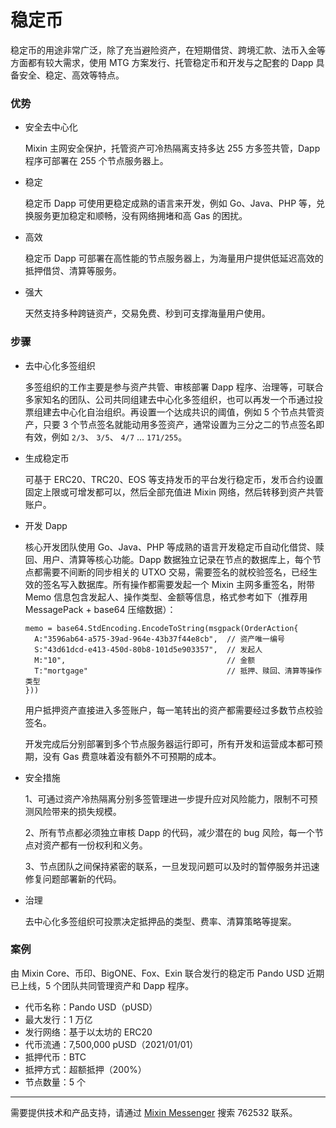 # 稳定币

稳定币的用途非常广泛，除了充当避险资产，在短期借贷、跨境汇款、法币入金等方面都有较大需求，使用 MTG 方案发行、托管稳定币和开发与之配套的 Dapp 具备安全、稳定、高效等特点。

### 优势

- 安全去中心化
  
  Mixin 主网安全保护，托管资产可冷热隔离支持多达 255 方多签共管，Dapp 程序可部署在 255 个节点服务器上。

- 稳定
  
  稳定币 Dapp 可使用更稳定成熟的语言来开发，例如 Go、Java、PHP 等，兑换服务更加稳定和顺畅，没有网络拥堵和高 Gas 的困扰。

- 高效
  
  稳定币 Dapp 可部署在高性能的节点服务器上，为海量用户提供低延迟高效的抵押借贷、清算等服务。

- 强大

  天然支持多种跨链资产，交易免费、秒到可支撑海量用户使用。

### 步骤

- 去中心化多签组织

  多签组织的工作主要是参与资产共管、审核部署 Dapp 程序、治理等，可联合多家知名的团队、公司共同组建去中心化多签组织，也可以再发一个币通过投票组建去中心化自治组织。再设置一个达成共识的阈值，例如 5 个节点共管资产，只要 3 个节点签名就能动用多签资产，通常设置为三分之二的节点签名即有效，例如 `2/3`、 `3/5`、 `4/7` ... `171/255`。

- 生成稳定币

  可基于 ERC20、TRC20、EOS 等支持发币的平台发行稳定币，发币合约设置固定上限或可增发都可以，然后全部充值进 Mixin 网络，然后转移到资产共管账户。

- 开发 Dapp

  核心开发团队使用 Go、Java、PHP 等成熟的语言开发稳定币自动化借贷、赎回、用户、清算等核心功能。Dapp 数据独立记录在节点的数据库上，每个节点都需要不间断的同步相关的 UTXO 交易，需要签名的就校验签名，已经生效的签名写入数据库。所有操作都需要发起一个 Mixin 主网多重签名，附带 Memo 信息包含发起人、操作类型、金额等信息，格式参考如下（推荐用 MessagePack + base64 压缩数据）：
  ```golang
  memo = base64.StdEncoding.EncodeToString(msgpack(OrderAction{
    A:"3596ab64-a575-39ad-964e-43b37f44e8cb",  // 资产唯一编号
    S:"43d61dcd-e413-450d-80b8-101d5e903357",  // 发起人
    M:"10",                                    // 金额
    T:"mortgage"                               // 抵押、赎回、清算等操作类型
  }))
  ```

  用户抵押资产直接进入多签账户，每一笔转出的资产都需要经过多数节点校验签名。
  
  开发完成后分别部署到多个节点服务器运行即可，所有开发和运营成本都可预期，没有 Gas 费意味着没有额外不可预期的成本。

- 安全措施

  1、可通过资产冷热隔离分别多签管理进一步提升应对风险能力，限制不可预测风险带来的损失规模。

  2、所有节点都必须独立审核 Dapp 的代码，减少潜在的 bug 风险，每一个节点对资产都有一份权利和义务。

  3、节点团队之间保持紧密的联系，一旦发现问题可以及时的暂停服务并迅速修复问题部署新的代码。

- 治理

  去中心化多签组织可投票决定抵押品的类型、费率、清算策略等提案。

### 案例

由 Mixin Core、币印、BigONE、Fox、Exin 联合发行的稳定币 Pando USD 近期已上线，5 个团队共同管理资产和 Dapp 程序。

- 代币名称：Pando USD（pUSD）
- 最大发行：1 万亿
- 发行网络：基于以太坊的 ERC20
- 代币流通：7,500,000 pUSD（2021/01/01）
- 抵押代币：BTC
- 抵押方式：超额抵押（200%）
- 节点数量：5 个

---
需要提供技术和产品支持，请通过 [Mixin Messenger](https://w3c.group/c/1609251387450619) 搜索 762532 联系。